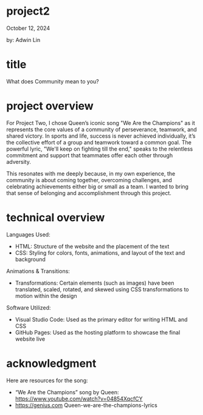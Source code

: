 # project2

  October 12, 2024

  by: Adwin Lin

# title 

What does Community mean to you?

# project overview

For Project Two, I chose Queen’s iconic song "We Are the Champions" as it represents the core values of a community of perseverance, teamwork, and shared victory. In sports and life, success is never achieved individually, it’s the collective effort of a group and teamwork toward a common goal. The powerful lyric, "We'll keep on fighting till the end," speaks to the relentless commitment and support that teammates offer each other through adversity.

This resonates with me deeply because, in my own experience, the community is about coming together, overcoming challenges, and celebrating achievements either big or small as a team. I wanted to bring that sense of belonging and accomplishment through this project.

# technical overview 

Languages Used:

- HTML: Structure of the website and the placement of the text
- CSS: Styling for colors, fonts, animations, and layout of the text and background

Animations & Transitions:

- Transformations: Certain elements (such as images) have been translated, scaled, rotated, and skewed using CSS transformations to motion within the design

Software Utilized:

- Visual Studio Code: Used as the primary editor for writing HTML and CSS
- GitHub Pages: Used as the hosting platform to showcase the final website live




# acknowledgment 

Here are resources for the song:

- “We Are the Champions” song by Queen:  
https://www.youtube.com/watch?v=04854XqcfCY
- https://genius.com Queen-we-are-the-champions-lyrics


